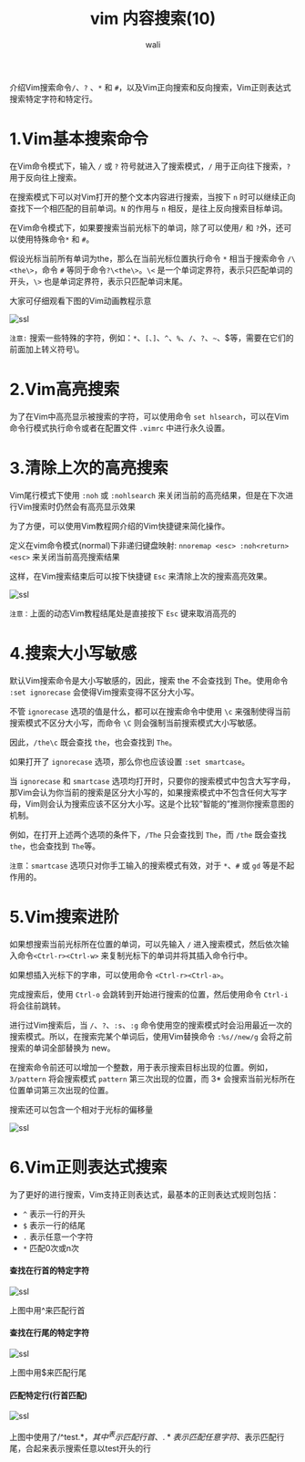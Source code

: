 ﻿---
layout: post
title: vim 内容搜索(10)  #标题
tagline: Vim搜索命令使用方法和技巧
author: wali    #作者
tag: vim     #标签
ghurl:        #github url
ghurl_zip:    #github zip下载
comments: true

post_nav: ["1.Vim基本搜索命令","2.Vim高亮搜索","3.清除上次的高亮搜索","4.搜索大小写敏感","5.Vim搜索进阶"] 
group_tag: vim 技巧
---

介绍Vim搜索命令`/`、`?` 、`*` 和 `#`，以及Vim正向搜索和反向搜索，Vim正则表达式搜索特定字符和特定行。

# 1.Vim基本搜索命令

在Vim命令模式下，输入 `/` 或 `?` 符号就进入了搜索模式，`/` 用于正向往下搜索，`?` 用于反向往上搜索。

在搜索模式下可以对Vim打开的整个文本内容进行搜索，当按下 `n` 时可以继续正向查找下一个相匹配的目前单词。`N` 的作用与 `n` 相反，是往上反向搜索目标单词。

在Vim命令模式下，如果要搜索当前光标下的单词，除了可以使用`/` 和 `?`外，还可以使用特殊命令`*` 和 `#`。

假设光标当前所有单词为the，那么在当前光标位置执行命令 `*` 相当于搜索命令 `/\<the\>`，命令 `#` 等同于命令`?\<the\>`。`\<` 是一个单词定界符，表示只匹配单词的开头，`\>` 也是单词定界符，表示只匹配单词末尾。

大家可仔细观看下图的Vim动画教程示意

![ssl](https://raw.githubusercontent.com/walidream/blogimage/master/waliblogImage/linux/linux_36.gif)


`注意:` 搜索一些特殊的字符，例如：`*`、`[、]`、`^`、`%`、`/`、`?`、`~`、$等，需要在它们的前面加上转义符号\。


# 2.Vim高亮搜索

为了在Vim中高亮显示被搜索的字符，可以使用命令 `set hlsearch`，可以在Vim命令行模式执行命令或者在配置文件 `.vimrc` 中进行永久设置。


# 3.清除上次的高亮搜索

Vim尾行模式下使用 `:noh` 或 `:nohlsearch` 来关闭当前的高亮结果，但是在下次进行Vim搜索时仍然会有高亮显示效果

为了方便，可以使用Vim教程网介绍的Vim快捷键来简化操作。

定义在vim命令模式(normal)下非递归键盘映射: `nnoremap <esc> :noh<return><esc>` 来关闭当前高亮搜索结果

这样，在Vim搜索结束后可以按下快捷键 `Esc` 来清除上次的搜索高亮效果。

![ssl](https://raw.githubusercontent.com/walidream/blogimage/master/waliblogImage/linux/linux_37.gif)

`注意：`上面的动态Vim教程结尾处是直接按下 `Esc` 键来取消高亮的


# 4.搜索大小写敏感

默认Vim搜索命令是大小写敏感的，因此，搜索 the 不会查找到 The。使用命令 `:set ignorecase` 会使得Vim搜索变得不区分大小写。

不管 `ignorecase` 选项的值是什么，都可以在搜索命令中使用 `\c` 来强制使得当前搜索模式不区分大小写，而命令 `\C` 则会强制当前搜索模式大小写敏感。

因此，`/the\c` 既会查找 `the`，也会查找到 `The`。

如果打开了 `ignorecase` 选项，那么你也应该设置 `:set smartcase`。

当 `ignorecase` 和 `smartcase` 选项均打开时，只要你的搜索模式中包含大写字母，那Vim会认为你当前的搜索是区分大小写的，如果搜索模式中不包含任何大写字母，Vim则会认为搜索应该不区分大小写。这是个比较”智能的”推测你搜索意图的机制。

例如，在打开上述两个选项的条件下，`/The` 只会查找到 `The`，而 `/the` 既会查找 `the`，也会查找到 `The`等。

`注意`：`smartcase` 选项只对你手工输入的搜索模式有效，对于 `*`、`#` 或 `gd` 等是不起作用的。

# 5.Vim搜索进阶

如果想搜索当前光标所在位置的单词，可以先输入 `/` 进入搜索模式，然后依次输入命令`<Ctrl-r><Ctrl-w>` 来复制光标下的单词并将其插入命令行中。

如果想插入光标下的字串，可以使用命令 `<Ctrl-r><Ctrl-a>`。

完成搜索后，使用 `Ctrl-o` 会跳转到开始进行搜索的位置，然后使用命令 `Ctrl-i` 将会往前跳转。

进行过Vim搜索后，当 `/`、`?`、`:s`、`:g` 命令使用空的搜索模式时会沿用最近一次的搜索模式。所以，在搜索完某个单词后，使用Vim替换命令 `:%s//new/g` 会将之前搜索的单词全部替换为 new。

在搜索命令前还可以增加一个整数，用于表示搜索目标出现的位置。例如，`3/pattern` 将会搜索模式 `pattern` 第三次出现的位置，而 3* 会搜索当前光标所在位置单词第三次出现的位置。

搜索还可以包含一个相对于光标的偏移量

![ssl](https://raw.githubusercontent.com/walidream/blogimage/master/waliblogImage/linux/linux_38.gif)

# 6.Vim正则表达式搜索

为了更好的进行搜索，Vim支持正则表达式，最基本的正则表达式规则包括：
- `^`   表示一行的开头
- `$`   表示一行的结尾
- `.`   表示任意一个字符
- `*`    匹配0次或n次

#### 查找在行首的特定字符

![ssl](https://raw.githubusercontent.com/walidream/blogimage/master/waliblogImage/linux/linux_39.gif)

上图中用^来匹配行首

#### 查找在行尾的特定字符

![ssl](https://raw.githubusercontent.com/walidream/blogimage/master/waliblogImage/linux/linux_40.gif)

上图中用$来匹配行尾

#### 匹配特定行(行首匹配)

![ssl](https://raw.githubusercontent.com/walidream/blogimage/master/waliblogImage/linux/linux_41.gif)

上图中使用了/^test.*$，其中^表示匹配行首、.*表示匹配任意字符、$表示匹配行尾，合起来表示搜索任意以test开头的行




























































































































